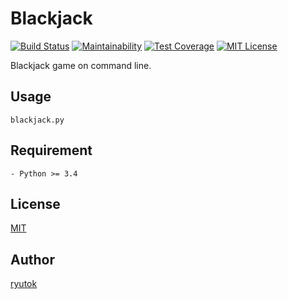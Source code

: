 # Blackjack

[![Build Status](https://travis-ci.org/ryutok/blackjack.svg?branch=master)](https://travis-ci.org/ryutok/blackjack)
[![Maintainability](https://api.codeclimate.com/v1/badges/265a93f40e9de63f7989/maintainability)](https://codeclimate.com/github/ryutok/blackjack/maintainability)
[![Test Coverage](https://api.codeclimate.com/v1/badges/265a93f40e9de63f7989/test_coverage)](https://codeclimate.com/github/ryutok/blackjack/test_coverage)
[![MIT License](http://img.shields.io/badge/license-MIT-blue.svg?style=flat)](LICENSE)

Blackjack game on command line.


## Usage

    blackjack.py


## Requirement

    - Python >= 3.4


## License
[MIT](https://github.com/ryutok/zbd/blob/master/LICENSE)


## Author
[ryutok](https://github.com/ryutok)
